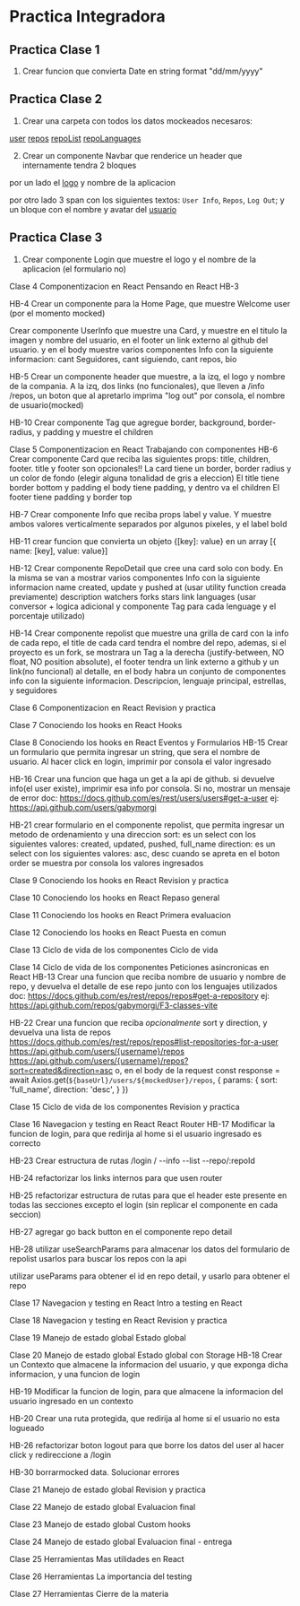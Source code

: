 # Practica Integradora

## Practica Clase 1

1. Crear funcion que convierta Date en string format "dd/mm/yyyy"

## Practica Clase 2

1. Crear una carpeta con todos los datos mockeados necesaros:

[user](https://github.com/gabymorgi/F3-classes-vite/blob/main/src/fakeApi/ghUser.json)
[repos](https://github.com/gabymorgi/F3-classes-vite/blob/main/src/fakeApi/ghRepos.json)
[repoList](https://github.com/gabymorgi/F3-classes-vite/blob/main/src/fakeApi/ghRepoDetail.json)
[repoLanguages](https://github.com/gabymorgi/F3-classes-vite/blob/main/src/fakeApi/ghLanguages.json)

2. Crear un componente Navbar que renderice un header que internamente tendra 2 bloques

por un lado el [logo](https://github.com/gabymorgi/F3-classes-vite/blob/main/public/hitbug-logo.png) y nombre de la aplicacion

por otro lado 3 span con los siguientes textos: `User Info`, `Repos`, `Log Out`; y un bloque con el nombre y avatar del [usuario](https://github.com/gabymorgi/F3-classes-vite/blob/main/src/fakeApi/ghUser.json)

## Practica Clase 3

1. Crear componente Login que muestre el logo y el nombre de la aplicacion (el formulario no)


Clase 4
Componentizacion en React
Pensando en React
HB-3


HB-4
Crear un componente para la Home Page, que muestre Welcome user (por el momento mocked)

Crear componente UserInfo que muestre una Card, y muestre en el titulo la imagen y nombre del usuario, en el footer un link externo al github del usuario. y en el body muestre varios componentes Info con la siguiente informacion: cant Seguidores, cant siguiendo, cant repos, bio

HB-5
Crear un componente header que muestre, a la izq, el logo y nombre de la compania. A la izq, dos links (no funcionales), que lleven a /info /repos, un boton que al apretarlo imprima "log out" por consola, el nombre de usuario(mocked)



HB-10
Crear componente Tag que agregue border, background, border-radius, y padding y muestre el children

Clase 5
Componentizacion en React
Trabajando con componentes
HB-6
Crear componente Card que reciba las siguientes props:
title, children, footer. title y footer son opcionales!!
La card tiene un border, border radius y un color de fondo (elegir alguna tonalidad de gris a eleccion)
El title tiene border bottom y padding
el body tiene padding, y dentro va el children
El footer tiene padding y border top

HB-7
Crear componente Info que reciba props label y value. Y muestre ambos valores verticalmente separados por algunos pixeles, y el label bold

HB-11
crear funcion que convierta un objeto {[key]: value} en un array [{ name: [key], value: value}]

HB-12
Crear componente RepoDetail que cree una card solo con body. En la misma se van a mostrar varios componentes Info con la siguiente informacion
name
created, update y pushed at (usar utility function creada previamente)
description
watchers
forks
stars
link
languages (usar conversor + logica adicional y componente Tag para cada lenguage y el porcentaje utilizado)

HB-14
Crear componente repolist que muestre una grilla de card con la info de cada repo, el title de cada card tendra el nombre del repo, ademas, si el proyecto es un fork, se mostrara un Tag a la derecha (justify-between, NO float, NO position absolute), el footer tendra un link externo a github y un link(no funcional) al detalle, en el body habra un conjunto de componentes info con la siguiente informacion. Descripcion, lenguaje principal, estrellas, y seguidores

Clase 6
Componentizacion en React
Revision y practica


Clase 7
Conociendo los hooks en React
Hooks


Clase 8
Conociendo los hooks en React
Eventos y Formularios
HB-15
Crear un formulario que permita ingresar un string, que sera el nombre de usuario. Al hacer click en login, imprimir por consola el valor ingresado

HB-16
Crear una funcion que haga un get a la api de github. si devuelve info(el user existe), imprimir esa info por consola. Si no, mostrar un mensaje de error
doc: https://docs.github.com/es/rest/users/users#get-a-user
ej: https://api.github.com/users/gabymorgi

HB-21
crear formulario en el componente repolist, que permita ingresar un metodo de ordenamiento y una direccion
sort: es un select con los siguientes valores: created, updated, pushed, full_name
direction: es un select con los siguientes valores: asc, desc
cuando se apreta en el boton order se muestra por consola los valores ingresados

Clase 9
Conociendo los hooks en React
Revision y practica


Clase 10
Conociendo los hooks en React
Repaso general


Clase 11
Conociendo los hooks en React
Primera evaluacion


Clase 12
Conociendo los hooks en React
Puesta en comun


Clase 13
Ciclo de vida de los componentes
Ciclo de vida


Clase 14
Ciclo de vida de los componentes
Peticiones asincronicas en React
HB-13
Crear una funcion que reciba nombre de usuario y nombre de repo, y devuelva el detalle de ese repo junto con los lenguajes utilizados
doc: https://docs.github.com/es/rest/repos/repos#get-a-repository
ej: https://api.github.com/repos/gabymorgi/F3-classes-vite

HB-22
Crear una funcion que reciba *opcionalmente* sort y direction, y devuelva una lista de repos 
https://docs.github.com/es/rest/repos/repos#list-repositories-for-a-user
https://api.github.com/users/{username}/repos
https://api.github.com/users/{username}/repos?sort=created&direction=asc
o, en el body de la request
const response = await Axios.get(`${baseUrl}/users/${mockedUser}/repos`, {
   params: {
      sort: 'full_name',
      direction: 'desc',
   }
})


Clase 15
Ciclo de vida de los componentes
Revision y practica


Clase 16
Navegacion y testing en React
React Router
HB-17
Modificar la funcion de login, para que redirija al home si el usuario ingresado es correcto

HB-23
Crear estructura de rutas
/login
/
--info
--list
--repo/:repoId

HB-24
refactorizar los links internos para que usen router

HB-25
refactorizar estructura de rutas para que el header este presente en todas las secciones excepto el login (sin replicar el componente en cada seccion)

HB-27
agregar go back button en el componente repo detail

HB-28
utilizar useSearchParams para almacenar los datos del formulario de repolist
usarlos para buscar los repos con la api

utilizar useParams para obtener el id en repo detail, y usarlo para obtener el repo

Clase 17
Navegacion y testing en React
Intro a testing en React


Clase 18
Navegacion y testing en React
Revision y practica


Clase 19
Manejo de estado global
Estado global


Clase 20
Manejo de estado global
Estado global con Storage
HB-18
Crear un Contexto que almacene la informacion del usuario, y que exponga dicha informacion, y una funcion de login

HB-19
Modificar la funcion de login, para que almacene la informacion del usuario ingresado en un contexto

HB-20
Crear una ruta protegida, que redirija al home si el usuario no esta logueado

HB-26
refactorizar boton logout para que borre los datos del user al hacer click y redireccione a /login

HB-30
borrarmocked data. Solucionar errores

Clase 21
Manejo de estado global
Revision y practica


Clase 22
Manejo de estado global
Evaluacion final


Clase 23
Manejo de estado global
Custom hooks


Clase 24
Manejo de estado global
Evaluacion final - entrega


Clase 25
Herramientas
Mas utilidades en React


Clase 26
Herramientas
La importancia del testing


Clase 27
Herramientas
Cierre de la materia



